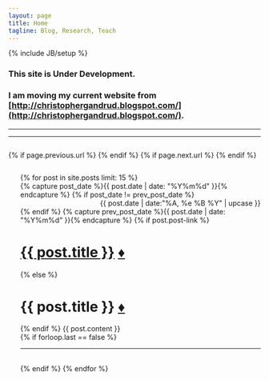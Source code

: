 ```yaml
---
layout: page
title: Home
tagline: Blog, Research, Teach
---
```

{% include JB/setup %}


### This site is **Under Development**. 

### I am moving my current website from [http://christophergandrud.blogspot.com/](http://christophergandrud.blogspot.com/).


-----
-----

<div class="span9 column">
		<p class="pull-right">
		{% if page.previous.url %} 
		<a href="{{page.previous.url}}" title="Previous Post: {{page.previous.title}}">
		<i class="icon-chevron-left"></i></a> 
		{% endif %}   
		{% if page.next.url %} 	
		<a href="{{page.next.url}}" title="Next Post: {{page.next.title}}">
		<i class="icon-chevron-right"></i></a> 	
		{% endif %} 
		</p>  
</div>

<div id="home">

  <ul class="posts">
    {% for post in site.posts limit: 15 %}
      <div class="front">
      {% capture post_date %}{{ post.date | date: "%Y%m%d" }}{% endcapture %}
      {% if post_date != prev_post_date %}
        <div align="right" class="date-container">{{ post.date | date:"%A, %e %B %Y" | upcase }}</div>
      {% endif %}
      {% capture prev_post_date %}{{ post.date | date: "%Y%m%d" }}{% endcapture %}
        {% if post.post-link %}
        <h1><a href="{{ post.post-link }}" title="External link">{{ post.title }}</a> <a class="permalink" href="{{ post.url }}" title="Permanent link to: '{{ post.title }}'">&diams;</a></h1>
        {% else %}
        <h1>{{ post.title }} <a class="glyph-permalink" href="{{ post.url }}" title="Permanent link to: '{{ post.title }}'">&diams;</a></h1>
        {% endif %}
        {{ post.content }}
      </div>
      {% if forloop.last == false %}
      </br>
      <hr class="front">
      </br>
      {% endif %}
    {% endfor %}
  </ul>

</div>


